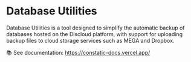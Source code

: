 # Database Utilities

Database Utilities is a tool designed to simplify the automatic backup of databases hosted on the Discloud platform, with support for uploading backup files to cloud storage services such as MEGA and Dropbox.

📚 See documentation: https://constatic-docs.vercel.app/